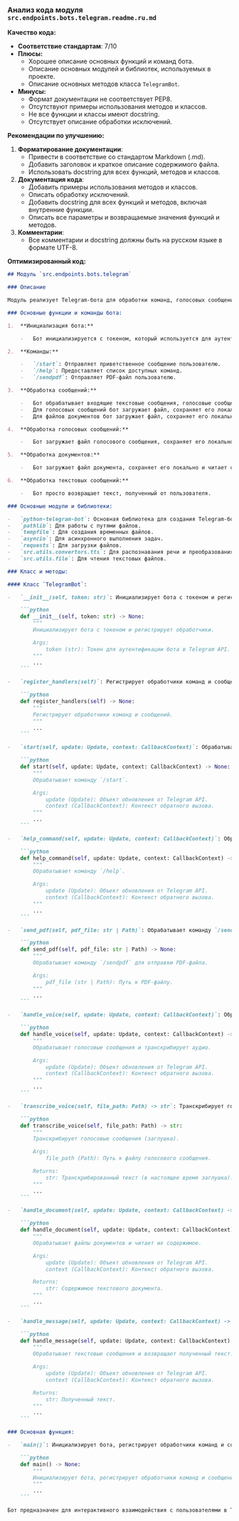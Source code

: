 ### Анализ кода модуля `src.endpoints.bots.telegram.readme.ru.md`

**Качество кода:**

- **Соответствие стандартам**: 7/10
- **Плюсы:**
    - Хорошее описание основных функций и команд бота.
    - Описание основных модулей и библиотек, используемых в проекте.
    - Описание основных методов класса `TelegramBot`.
- **Минусы:**
    - Формат документации не соответствует PEP8.
    - Отсутствуют примеры использования методов и классов.
    - Не все функции и классы имеют docstring.
    - Отсутствует описание обработки исключений.

**Рекомендации по улучшению:**

1.  **Форматирование документации**:
    - Привести в соответствие со стандартом Markdown (.md).
    - Добавить заголовок и краткое описание содержимого файла.
    - Использовать docstring для всех функций, методов и классов.
2.  **Документация кода**:
    - Добавить примеры использования методов и классов.
    - Описать обработку исключений.
    - Добавить docstring для всех функций и методов, включая внутренние функции.
    - Описать все параметры и возвращаемые значения функций и методов.
3.  **Комментарии**:
    - Все комментарии и docstring должны быть на русском языке в формате UTF-8.

**Оптимизированный код:**

```markdown
## Модуль `src.endpoints.bots.telegram`

### Описание

Модуль реализует Telegram-бота для обработки команд, голосовых сообщений и взаимодействия с пользователями.

### Основные функции и команды бота:

1.  **Инициализация бота:**

    -   Бот инициализируется с токеном, который используется для аутентификации бота в Telegram API.

2.  **Команды:**

    -   `/start`: Отправляет приветственное сообщение пользователю.
    -   `/help`: Предоставляет список доступных команд.
    -   `/sendpdf`: Отправляет PDF-файл пользователю.

3.  **Обработка сообщений:**

    -   Бот обрабатывает входящие текстовые сообщения, голосовые сообщения и файлы документов.
    -   Для голосовых сообщений бот загружает файл, сохраняет его локально и пытается транскрибировать его с помощью сервиса распознавания речи (в настоящее время это заглушка).
    -   Для файлов документов бот загружает файл, сохраняет его локально и читает содержимое текстового документа.

4.  **Обработка голосовых сообщений:**

    -   Бот загружает файл голосового сообщения, сохраняет его локально и пытается транскрибировать его с помощью сервиса распознавания речи (в настоящее время это заглушка).

5.  **Обработка документов:**

    -   Бот загружает файл документа, сохраняет его локально и читает содержимое текстового документа.

6.  **Обработка текстовых сообщений:**

    -   Бот просто возвращает текст, полученный от пользователя.

### Основные модули и библиотеки:

-   `python-telegram-bot`: Основная библиотека для создания Telegram-ботов.
-   `pathlib`: Для работы с путями файлов.
-   `tempfile`: Для создания временных файлов.
-   `asyncio`: Для асинхронного выполнения задач.
-   `requests`: Для загрузки файлов.
-   `src.utils.convertors.tts`: Для распознавания речи и преобразования текста в речь.
-   `src.utils.file`: Для чтения текстовых файлов.

### Класс и методы:

#### Класс `TelegramBot`:

-   `__init__(self, token: str)`: Инициализирует бота с токеном и регистрирует обработчики.

    ```python
    def __init__(self, token: str) -> None:
        """
        Инициализирует бота с токеном и регистрирует обработчики.

        Args:
            token (str): Токен для аутентификации бота в Telegram API.
        """
        ...
    ```

-   `register_handlers(self)`: Регистрирует обработчики команд и сообщений.

    ```python
    def register_handlers(self) -> None:
        """
        Регистрирует обработчики команд и сообщений.
        """
        ...
    ```

-   `start(self, update: Update, context: CallbackContext)`: Обрабатывает команду `/start`.

    ```python
    def start(self, update: Update, context: CallbackContext) -> None:
        """
        Обрабатывает команду `/start`.

        Args:
            update (Update): Объект обновления от Telegram API.
            context (CallbackContext): Контекст обратного вызова.
        """
        ...
    ```

-   `help_command(self, update: Update, context: CallbackContext)`: Обрабатывает команду `/help`.

    ```python
    def help_command(self, update: Update, context: CallbackContext) -> None:
        """
        Обрабатывает команду `/help`.

        Args:
            update (Update): Объект обновления от Telegram API.
            context (CallbackContext): Контекст обратного вызова.
        """
        ...
    ```

-   `send_pdf(self, pdf_file: str | Path)`: Обрабатывает команду `/sendpdf` для отправки PDF-файла.

    ```python
    def send_pdf(self, pdf_file: str | Path) -> None:
        """
        Обрабатывает команду `/sendpdf` для отправки PDF-файла.

        Args:
            pdf_file (str | Path): Путь к PDF-файлу.
        """
        ...
    ```

-   `handle_voice(self, update: Update, context: CallbackContext)`: Обрабатывает голосовые сообщения и транскрибирует аудио.

    ```python
    def handle_voice(self, update: Update, context: CallbackContext) -> None:
        """
        Обрабатывает голосовые сообщения и транскрибирует аудио.

        Args:
            update (Update): Объект обновления от Telegram API.
            context (CallbackContext): Контекст обратного вызова.
        """
        ...
    ```

-   `transcribe_voice(self, file_path: Path) -> str`: Транскрибирует голосовые сообщения (заглушка).

    ```python
    def transcribe_voice(self, file_path: Path) -> str:
        """
        Транскрибирует голосовые сообщения (заглушка).

        Args:
            file_path (Path): Путь к файлу голосового сообщения.

        Returns:
            str: Транскрибированный текст (в настоящее время заглушка).
        """
        ...
    ```

-   `handle_document(self, update: Update, context: CallbackContext) -> str`: Обрабатывает файлы документов и читает их содержимое.

    ```python
    def handle_document(self, update: Update, context: CallbackContext) -> str:
        """
        Обрабатывает файлы документов и читает их содержимое.

        Args:
            update (Update): Объект обновления от Telegram API.
            context (CallbackContext): Контекст обратного вызова.

        Returns:
            str: Содержимое текстового документа.
        """
        ...
    ```

-   `handle_message(self, update: Update, context: CallbackContext) -> str`: Обрабатывает текстовые сообщения и возвращает полученный текст.

    ```python
    def handle_message(self, update: Update, context: CallbackContext) -> str:
        """
        Обрабатывает текстовые сообщения и возвращает полученный текст.

        Args:
            update (Update): Объект обновления от Telegram API.
            context (CallbackContext): Контекст обратного вызова.

        Returns:
            str: Полученный текст.
        """
        ...
    ```

### Основная функция:

-   `main()`: Инициализирует бота, регистрирует обработчики команд и сообщений, и запускает бота с помощью `run_polling()`.

    ```python
    def main() -> None:
        """
        Инициализирует бота, регистрирует обработчики команд и сообщений, и запускает бота с помощью `run_polling()`.
        """
        ...
    ```

Бот предназначен для интерактивного взаимодействия с пользователями в Telegram, включая обработку команд, голосовых сообщений и взаимодействие с файлами документов. Бот в настоящее время является базовой реализацией с заглушками для транскрибирования голоса и других функций, которые могут быть расширены.
```